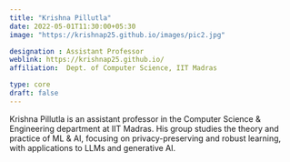 ```yaml
---
title: "Krishna Pillutla"
date: 2022-05-01T11:30:00+05:30
image: "https://krishnap25.github.io/images/pic2.jpg"

designation : Assistant Professor
weblink: https://krishnap25.github.io/
affiliation:  Dept. of Computer Science, IIT Madras 

type: core
draft: false
---
```


Krishna Pillutla is an assistant professor in the Computer Science & Engineering department at IIT Madras. His group studies the theory and practice of ML & AI, focusing on privacy-preserving and robust learning, with applications to LLMs and generative AI.